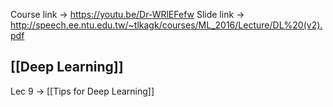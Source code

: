 Course link -> https://youtu.be/Dr-WRlEFefw
Slide link -> http://speech.ee.ntu.edu.tw/~tlkagk/courses/ML_2016/Lecture/DL%20(v2).pdf

## [[Deep Learning]]

Lec 9 -> [[Tips for Deep Learning]]